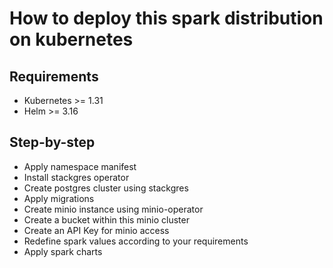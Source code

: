 # How to deploy this spark distribution on kubernetes

## Requirements

* Kubernetes >= 1.31
* Helm >= 3.16

## Step-by-step

- Apply namespace manifest
- Install stackgres operator
- Create postgres cluster using stackgres
- Apply migrations
- Create minio instance using minio-operator
- Create a bucket within this minio cluster
- Create an API Key for minio access
- Redefine spark values according to your requirements
- Apply spark charts
